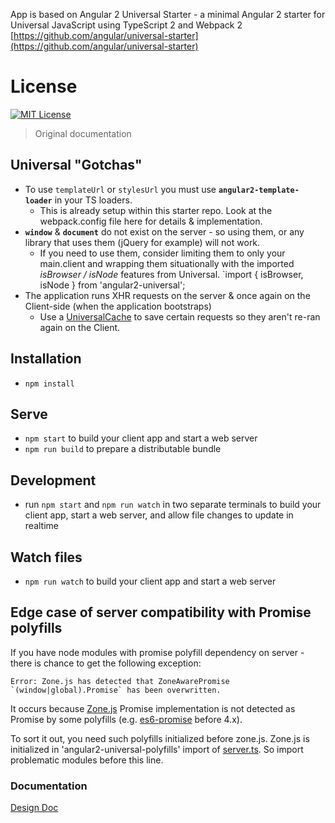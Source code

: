 


App is based on Angular 2 Universal Starter - a minimal Angular 2 starter for Universal JavaScript using TypeScript 2 and Webpack 2
[https://github.com/angular/universal-starter](https://github.com/angular/universal-starter)



# License
[![MIT License](https://img.shields.io/badge/license-MIT-blue.svg?style=flat)](/LICENSE)


> Original documentation

## Universal "Gotchas"

 - To use `templateUrl` or `stylesUrl` you must use **`angular2-template-loader`** in your TS loaders.
    - This is already setup within this starter repo. Look at the webpack.config file here for details & implementation.
 - **`window`** & **`document`** do not exist on the server - so using them, or any library that uses them (jQuery for example) will not work.
    - If you need to use them, consider limiting them to only your main.client and wrapping them situationally with the imported *isBrowser / isNode* features from Universal.  `import { isBrowser, isNode } from 'angular2-universal';
 - The application runs XHR requests on the server & once again on the Client-side (when the application bootstraps)
    - Use a [UniversalCache](https://github.com/angular/universal-starter/blob/master/src/app/universal-cache.ts) to save certain requests so they aren't re-ran again on the Client.
 
## Installation

* `npm install`

## Serve

* `npm start` to build your client app and start a web server
* `npm run build` to prepare a distributable bundle

## Development
* run `npm start` and `npm run watch` in two separate terminals to build your client app, start a web server, and allow file changes to update in realtime

## Watch files
* `npm run watch` to build your client app and start a web server

## Edge case of server compatibility with Promise polyfills

If you have node modules with promise polyfill dependency on server - there is chance to get the following exception:
```
Error: Zone.js has detected that ZoneAwarePromise `(window|global).Promise` has been overwritten.
```
It occurs because [Zone.js](https://github.com/angular/zone.js/) Promise implementation is not 
detected as Promise by some polyfills (e.g. [es6-promise](https://github.com/stefanpenner/es6-promise) before 4.x).

To sort it out, you need such polyfills initialized before zone.js. Zone.js is initialized in 'angular2-universal-polyfills' 
import of [server.ts](https://github.com/angular/universal-starter/blob/master/src/server.ts#L4). So import problematic
modules before this line.

### Documentation
[Design Doc](https://docs.google.com/document/d/1q6g9UlmEZDXgrkY88AJZ6MUrUxcnwhBGS0EXbVlYicY)
